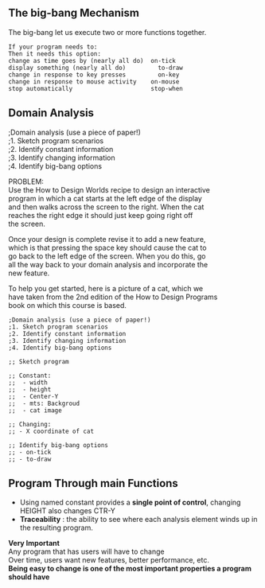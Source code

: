 ## The big-bang Mechanism  
The big-bang let us execute two or more functions together.   
```Racket  
If your program needs to:	 
Then it needs this option:   
change as time goes by (nearly all do)	on-tick   
display something (nearly all do)	      to-draw  
change in response to key presses	      on-key  
change in response to mouse activity  	on-mouse  
stop automatically	                    stop-when  
```
## Domain Analysis  

;Domain analysis (use a piece of paper!)  
;1. Sketch program scenarios  
;2. Identify constant information  
;3. Identify changing information  
;4. Identify big-bang options  

PROBLEM:  
Use the How to Design Worlds recipe to design an interactive  
program in which a cat starts at the left edge of the display   
and then walks across the screen to the right. When the cat  
reaches the right edge it should just keep going right off   
the screen.  

Once your design is complete revise it to add a new feature,  
which is that pressing the space key should cause the cat to  
go back to the left edge of the screen. When you do this, go  
all the way back to your domain analysis and incorporate the  
new feature.  

To help you get started, here is a picture of a cat, which we  
have taken from the 2nd edition of the How to Design Programs   
book on which this course is based.  

```Racket
;Domain analysis (use a piece of paper!)
;1. Sketch program scenarios
;2. Identify constant information
;3. Identify changing information
;4. Identify big-bang options

;; Sketch program

;; Constant:
;;  - width
;;  - height
;;  - Center-Y
;;  - mts: Backgroud
;;  - cat image

;; Changing:
;; - X coordinate of cat

;; Identify big-bang options
;; - on-tick
;; - to-draw
```
## Program Through main Functions   
- Using named constant provides a **single point of control**, changing HEIGHT also changes CTR-Y
- **Traceability** : the ability to see where each analysis element winds up in the resulting program.

**Very Important**  
Any program that has users will have to change  
Over time, users want new features, better performance, etc.   
**Being easy to change is one of the most important properties a program should have**  












